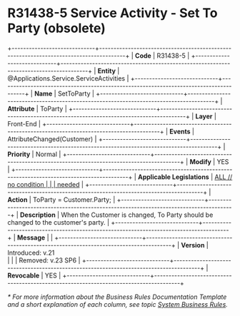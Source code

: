 ﻿---
erp.type: front-end-business-rule
erp.entity: Applications.Service.ServiceActivities
---

# R31438-5 Service Activity - Set To Party (obsolete)
+-----------------------------+---------------------------------------------------------------------------------------+
| **Code**                    | R31438-5                                                                              |
+-----------------------------+---------------------------------------------------------------------------------------+
| **Entity**                  | @Applications.Service.ServiceActivities                                               |
+-----------------------------+---------------------------------------------------------------------------------------+
| **Name**                    | SetToParty                                                                            |
+-----------------------------+---------------------------------------------------------------------------------------+
| **Attribute**               | ToParty                                                                               |
+-----------------------------+---------------------------------------------------------------------------------------+
| **Layer**                   | Front-End                                                                             |
+-----------------------------+---------------------------------------------------------------------------------------+
| **Events**                  | AttributeChanged(Customer)                                                            |
+-----------------------------+---------------------------------------------------------------------------------------+
| **Priority**                | Normal                                                                                |
+-----------------------------+---------------------------------------------------------------------------------------+
| **Modify**                  | YES                                                                                   |
+-----------------------------+---------------------------------------------------------------------------------------+
| **Applicable Legislations** | [ALL // no condition                                                                  |
|                             | needed](xref:applicable-legislations)                                                 |
+-----------------------------+---------------------------------------------------------------------------------------+
| **Action**                  | ToParty = Customer.Party;                                                             |
+-----------------------------+---------------------------------------------------------------------------------------+
| **Description**             | When the Customer is changed, To Party should be changed to the customer\'s party.    |
+-----------------------------+---------------------------------------------------------------------------------------+
| **Message**                 |                                                                                       |
+-----------------------------+---------------------------------------------------------------------------------------+
| **Version**                 | Introduced: v.21 <br>                                                                 |
|                             | Removed: v.23 SP6                                                                     |
+-----------------------------+---------------------------------------------------------------------------------------+
| **Revocable**               | YES                                                                                   |
+-----------------------------+---------------------------------------------------------------------------------------+

*\* For more information about the Business Rules Documentation Template and a short explanation of each column, see
topic [System Business Rules](../templates/template-description-system-business-rules.md).*
